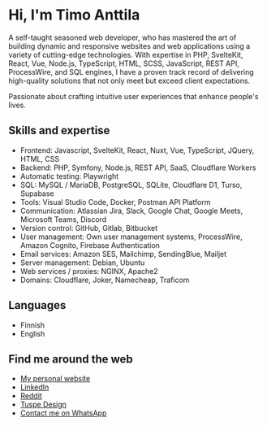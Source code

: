 # Hi, I'm Timo Anttila

A self-taught seasoned web developer, who has mastered the art of building dynamic and responsive websites and web applications using a variety of cutting-edge technologies. With expertise in PHP, SvelteKit, React, Vue, Node.js, TypeScript, HTML, SCSS, JavaScript, REST API, ProcessWire, and SQL engines, I have a proven track record of delivering high-quality solutions that not only meet but exceed client expectations.

Passionate about crafting intuitive user experiences that enhance people's lives.

## Skills and expertise

- Frontend: Javascript, SvelteKit, React, Nuxt, Vue, TypeScript, JQuery, HTML, CSS
- Backend: PHP, Symfony, Node.js, REST API, SaaS, Cloudflare Workers
- Automatic testing: Playwright
- SQL: MySQL / MariaDB, PostgreSQL, SQLite, Cloudflare D1, Turso, Supabase
- Tools: Visual Studio Code, Docker, Postman API Platform
- Communication: Atlassian Jira, Slack, Google Chat, Google Meets, Microsoft Teams, Discord
- Version control: GitHub, Gitlab, Bitbucket
- User management: Own user management systems, ProcessWire, Amazon Cognito, Firebase Authentication
- Email services: Amazon SES, Mailchimp, SendingBlue, Mailjet
- Server management: Debian, Ubuntu
- Web services / proxies: NGINX, Apache2
- Domains: Cloudflare, Joker, Namecheap, Traficom

## Languages

- Finnish
- English

## Find me around the web

- [My personal website](https://timoanttila.com/)
- [LinkedIn](https://www.linkedin.com/in/anttilatimo/)
- [Reddit](https://www.reddit.com/user/timoanttila)
- [Tuspe Design](https://tuspe.com/en)
- [Contact me on WhatsApp](https://wa.me/358453111786)
